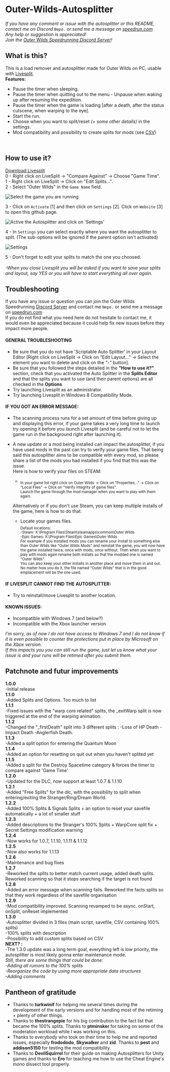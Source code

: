 # Outer-Wilds-Autosplitter

*If you have any comment or issue with the autosplitter or this README, contact me on Discord `Nepo.` or send me a message on [speedrun.com](https://www.speedrun.com/user/Nepo)<br>
Any help or suggestion is appreciated!*<br>
*Join the [Outer Wilds Speedrunning Discord Server](https://discord.gg/pW4cqtEqUh)!*

## What is this?

This is a load remover and autosplitter made for Outer Wilds on PC, usable with [Livesplit](https://livesplit.org/).<br>
__Features:__<br>
* Pause the timer when sleeping.<br>
* Pause the timer when quitting out to the menu - Unpause when waking up after resuming the expedition.<br>
* Pause the timer when the game is loading [after a death, after the status cutscene, when warping to the eye].<br>
* Start the run.<br>
* Choose when you want to split/reset *(+ some other details)* in the settings.
* Mod compatibility and possibility to create splits for mods (see [CSV](/CSV))
<br>

## How to use it?

[Download Livesplit](https://livesplit.org/downloads/)<br>
0 - Right click on LiveSplit -> "Compare Against" -> Choose "Game Time".<br>
1 - Right click on LiveSplit -> Click on "Edit Splits...".<br>
2 - Select "Outer Wilds" in the `Game Name` field.<br>

![Select the game you are running](https://github.com/78epo/Autosplitters/blob/main/Outer%20Wilds/CSV/Images_RM/Image1_GameName.png)<br>

3 - Click on `Activate` [1] and then click on `Settings` [2]. Click on `Website` [3] to open this github page.<br>

![Active the Autosplitter and click on 'Settings'](https://github.com/78epo/Autosplitters/blob/main/Outer%20Wilds/CSV/Images_RM/Image2_ActivateSettings.png)<br>

4 - In `Settings` you can select exactly where you want the autosplitter to split. (The sub-options will be ignored if the parent option isn't activated)<br>

![Settings](https://github.com/78epo/Autosplitters/blob/main/Outer%20Wilds/CSV/Images_RM/Image3_SettingsScreen.png)<br>

5 - Don't forget to edit your splits to match the one you choosed.<br><br>
*-When you close Livesplit you will be asked if you want to save your splits and layout, say YES or you will have to start everything all over again.<br>*

## Troubleshooting

If you have any issue or question you can join the Outer Wilds Speedrunning [Discord Server](https://discord.gg/T69zH3UnSZ) and contact me `Nepo.` or send me a message on [speedrun.com](https://www.speedrun.com/user/Nepo)<br>
If you do not find what you need here do not hesitate to contact me, it would even be appreciated because it could help fix new issues before they impact more people.<br>

#### __GENERAL TROUBLESHOOTING__<br>

* Be sure that you do not have 'Scriptable Auto Splitter' in your Layout Editor [Right click on LiveSplit -> Click on "Edit Layout..." -> Select the element you want to delete and click on the *"-"* button].<br>
* Be sure that you followed the steps detailed in the __"How to use it?"__ section, check that you activated the Auto Splitter in the __Splits Editor__ and that the splits you want to use (and their parent options) are all checked in the __Options__.<br>
* Try launching Livesplit as an administrator.<br>
* Try launching Livesplit in Windows 8 Compatibility Mode.<br>

#### __IF YOU GOT AN ERROR MESSAGE:__<br>

* The scanning process runs for a set amount of time before giving up and displaying this error, if your game takes a very long time to launch try opening it before you launch Livesplit (and be careful not to let the game run in the background right after launching it).<br>
* A new update or a mod being installed can impact the autosplitter, if you have used mods in the past can try to verify your game files. That being said this autosplitter aims to be compatible with every mod, so please share a list of the mods you had installed if you find that this was the issue.<br>
Here is how to verify your files on STEAM:<br>
   * <sub>In your game list right click on Outer Wilds -> Click on "Properties..." -> Click on "Local Files" -> Click on "Verify integrity of game files".<br>Launch the game through the mod manager when you want to play with them again.</sub><br>

  Alternatively or if you don't use Steam, you can keep multiple installs of the game, here is how to do that:<br>
   * Locate your games files. <br><sub>Default locations: <br>-Steam: X:\Program Files\Steam\steamapps\common\Outer Wilds<br>-Epic Games: X:\Program Files\Epic Games\Outer Wilds<br>For example if you installed mods you can rename your install to something else than Outer Wilds like "Outer Wilds Mods" and reinstall the game, you will now have the game installed twice, once with mods, once without. Then when you want to play with mods again rename both installs so that the modded one is named "Outer Wilds".<br>You can also keep your other installs in another place and move them in and out. No matter how you do it, the file named "Outer Wilds" that is in the good emplacement will be the one used. </sub><br>

#### __IF LIVESPLIT CANNOT FIND THE AUTOSPLITTER:__<br>

* Try to reinstall/move Livesplit to another location.<br>

#### __KNOWN ISSUES:__<br>

* Incompatible with Windows 7 (and below?)<br>
* Incompatible with the Xbox launcher version<br>

_I'm sorry, as of now I do not have access to Windows 7 and I do not know if it is even possible to counter the protections put in place by Microsoft on the Xbox version.<br>
If this impacts you you can still run the game, just let us know what your issue is and your runs will be retimed after you submit them._

## Patchnote and futur improvements

__1.0.0__<br>
-Initial release<br>
__1.1.0__<br>
-Added Splits and Options. Too much to list<br>
__1.1.1__<br>
-Fixed issues with the "warp core related" splits, the _exitWarp split is now triggered at the end of the warping animation.<br>
__1.1.2__<br>
-Changed the "_firstDeath" split into 3 different splits : -Loss of HP Death -Impact Death -Anglerfish Death.<br>
__1.1.3__<br>
-Added a split option for entering the Quantum Moon<br>
__1.1.4__<br>
-Added an option for resetting on quit out when you haven't splited yet<br>
__1.1.5__<br>
-Added a split for the Destroy Spacetime category & forces the timer to compare against 'Game Time'<br>
__1.2.0__<br>
-Updated for the DLC, now support at least 1.0.7 & 1.1.10<br>
__1.2.1__<br>
-Added "Free Splits" for the dlc, with the possibility to split when entering/exiting the Stranger/Ring/Dream World.<br>
__1.2.2__<br>
-Added 100% Splits & Signals Splits + an option to reset your savefile automatically + a lot of smaller stuff<br>
__1.2.3__<br>
-Added descriptions to the Stranger's 100% Splits + WarpCore split fix + Secret Settings modification warning<br>
__1.2.4__<br>
-Now works for 1.0.7, 1.1.10, 1.1.11 & 1.1.12<br>
__1.2.5__<br>
-Now also works for 1.1.13<br>
__1.2.6__<br>
-Maintenance and bug fixes<br>
__1.2.7__<br>
-Reworked the splits to better match current usage, added death splits. Reworked scanning so that it stops searching if the target is not found<br>
__1.2.8__<br>
-Added an error message when scanning fails. Reworked the facts splits so that they work regardless of the savefile organisation<br>
__1.2.9__<br>
-Mod compatibility improved. Scanning revamped to be async. onStart, onSplit, onReset implemented<br>
__1.3.0__<br>
-Autosplitter divided in 3 files (main script, savefile, CSV containing 100% splits)<br>
-100% splits with description<br>
-Possibility to add custom splits based on CSV<br>
__NEXT? :__<br>
-The 1.3.0 update was a long term goal, everything left is low priority, the autosplitter is most likely gonna enter maintenance mode.<br>
*Still, there are some things that could be done:<br>
-Adding all rumors to the 100% splits<br>
-Reorganize the code by using more appropriate data structures<br>
-Adding comments<br>*

## Pantheon of gratitude

* Thanks to __turkwinif__ for helping me several times during the development of the early versions and for handling most of the retiming + plenty of other things.<br>
* Thanks to __thestrangepie__ for his big contribution to the fact list that became the 100% splits. Thanks to __ptminsker__ for taking on some of the moderation workload while I was working on this.<br>
* Thanks to everybody who took on their time to help me and reported issues, especially __frodododo__, __Skywalker__ and __zid__. Thanks to __pest__ and __addison5150__ for testing the mod compatibility.<br>
* Thanks to __DevilSquirrel__ for their guide on making Autosplitters for Unity games and thanks to __Ero__ for teaching me how to use the Cheat Engine's mono dissect tool properly.<br>